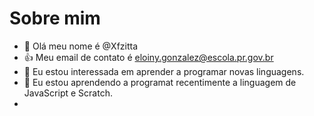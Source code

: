 # Sobre mim
- 👋 Olá meu nome é @Xfzitta
- 👍 Meu email de contato é eloiny.gonzalez@escola.pr.gov.br
- 👀 Eu estou interessada em aprender a programar novas linguagens.
- 🌱 Eu estou aprendendo a programat recentimente a linguagem de JavaScript e Scratch.
- 
